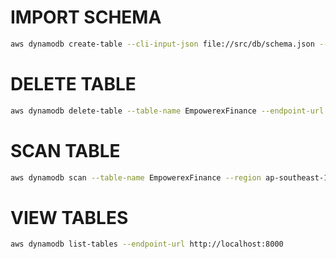 # IMPORT SCHEMA

```bash
aws dynamodb create-table --cli-input-json file://src/db/schema.json --endpoint-url http://localhost:8000
```

# DELETE TABLE

```bash
aws dynamodb delete-table --table-name EmpowerexFinance --endpoint-url http://localhost:8000
```

# SCAN TABLE

```bash
aws dynamodb scan --table-name EmpowerexFinance --region ap-southeast-1 --endpoint-url http://localhost:8000
```

# VIEW TABLES

```bash
aws dynamodb list-tables --endpoint-url http://localhost:8000
```
